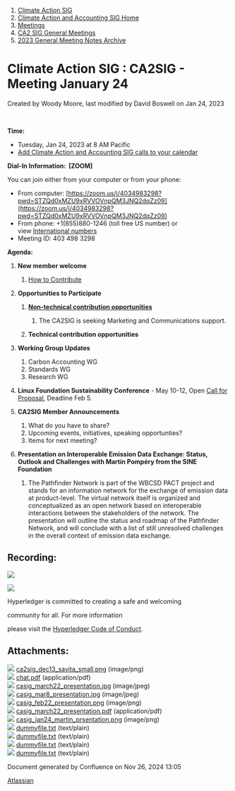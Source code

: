 1. [Climate Action SIG](index.html)
2. [Climate Action and Accounting SIG Home](Climate-Action-and-Accounting-SIG-Home_19005445.html)
3. [Meetings](Meetings_19005583.html)
4. [CA2 SIG General Meetings](CA2-SIG-General-Meetings_19006785.html)
5. [2023 General Meeting Notes Archive](2023-General-Meeting-Notes-Archive_19009928.html)

# Climate Action SIG : CA2SIG - Meeting January 24

Created by Woody Moore, last modified by David Boswell on Jan 24, 2023

 

**Time:**

- Tuesday, Jan 24, 2023 at 8 AM Pacific
- [Add Climate Action and Accounting SIG calls to your calendar](https://lists.hyperledger.org/g/climate-sig/ics/invite.ics?repeatid=24572)

**Dial-In Information:  \[ZOOM]**

You can join either from your computer or from your phone:

- From computer: [https://zoom.us/j/4034983298?pwd=STZQd0xMZU9xRVVOVnpQM3JNQ2dqZz09](https://zoom.us/j/4034983298?pwd=STZQd0xMZU9xRVVOVnpQM3JNQ2dqZz09)
- From phone: +1(855)880-1246 (toll free US number) or view [International numbers](https://zoom.us/u/bAaJoyznp)
- Meeting ID: 403 498 3298

**Agenda:**

1. **New member welcome**
   
   1. [How to Contribute](How-to-Contribute_19006806.html)
2. **Opportunities to Participate**
   
   1. **[Non-technical contribution opportunities](https://lf-hyperledger.atlassian.net/wiki/display/CASIG/Non-technical+Contribution+Opportunities)**
      
      1. The CA2SIG is seeking Marketing and Communications support.
   2. **Technical contribution opportunities**
3. **Working Group Updates**
   
   1. Carbon Accounting WG
   2. Standards WG
   3. Research WG
4. **Linux Foundation Sustainability Conference** - May 10-12, Open [Call for Proposal](https://events.linuxfoundation.org/open-source-summit-north-america/program/cfp/), Deadline Feb 5.
5. **CA2SIG Member Announcements**
   
   1. What do you have to share?
   2. Upcoming events, initiatives, speaking opportunties?
   3. Items for next meeting?
6. **Presentation on Interoperable Emission Data Exchange: Status, Outlook and Challenges with Martin Pompéry from the SINE Foundation**
   
   1. The Pathfinder Network is part of the WBCSD PACT project and stands for an information network for the exchange of emission data at product-level. The virtual network itself is organized and conceptualized as an open network based on interoperable interactions between the stakeholders of the network. The presentation will outline the status and roadmap of the Pathfinder Network, and will conclude with a list of still unresolved challenges in the overall context of emission data exchange.

## **Recording:**

![](https://wiki.hyperledger.org/download/attachments/29034696/Antitrustnotice.png?version=1&modificationDate=1581695654000&api=v2)

![](https://wiki.hyperledger.org/download/attachments/2392771/welcome.png?version=2&modificationDate=1572450107000&api=v2)

Hyperledger is committed to creating a safe and welcoming

community for all. For more information

please visit the [Hyperledger Code of Conduct](https://lf-hyperledger.atlassian.net/wiki/spaces/HYP/pages/19595281/Hyperledger+Code+of+Conduct).

## Attachments:

![](images/icons/bullet_blue.gif) [ca2sig\_dec13\_savita\_small.png](attachments/19009942/19009950.png) (image/png)  
![](images/icons/bullet_blue.gif) [chat.pdf](attachments/19009942/19009943.pdf) (application/pdf)  
![](images/icons/bullet_blue.gif) [casig\_march22\_presentation.jpg](attachments/19009942/19009944.jpg) (image/jpeg)  
![](images/icons/bullet_blue.gif) [casig\_mar8\_presentation.jpg](attachments/19009942/19009945.jpg) (image/jpeg)  
![](images/icons/bullet_blue.gif) [casig\_feb22\_presentation.png](attachments/19009942/19009946.png) (image/png)  
![](images/icons/bullet_blue.gif) [casig\_march22\_presentation.pdf](attachments/19009942/19009948.pdf) (application/pdf)  
![](images/icons/bullet_blue.gif) [casig\_jan24\_martin\_prsentation.png](attachments/19009942/19009980.png) (image/png)  
![](images/icons/bullet_blue.gif) [dummyfile.txt](attachments/19009942/19009947.txt) (text/plain)  
![](images/icons/bullet_blue.gif) [dummyfile.txt](attachments/19009942/19009949.txt) (text/plain)  
![](images/icons/bullet_blue.gif) [dummyfile.txt](attachments/19009942/19009951.txt) (text/plain)  
![](images/icons/bullet_blue.gif) [dummyfile.txt](attachments/19009942/19009952.txt) (text/plain)

Document generated by Confluence on Nov 26, 2024 13:05

[Atlassian](http://www.atlassian.com/)
